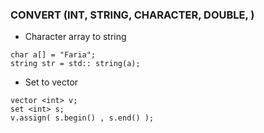 ### CONVERT (INT, STRING, CHARACTER, DOUBLE, )
* Character array to string
```
char a[] = "Faria";
string str = std:: string(a); 
```
* Set to vector
```
vector <int> v;
set <int> s;
v.assign( s.begin() , s.end() );
```
